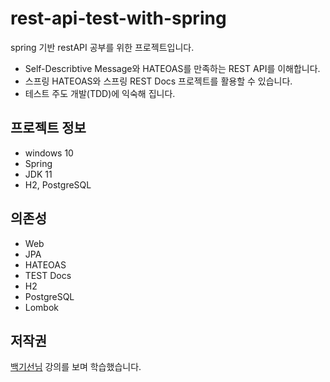 # rest-api-test-with-spring
spring 기반 restAPI 공부를 위한 프로젝트입니다.

* Self-Describtive Message와 HATEOAS를 만족하는 REST API를 이해합니다.
* 스프링 HATEOAS와 스프링 REST Docs 프로젝트를 활용할 수 있습니다.
* 테스트 주도 개발(TDD)에 익숙해 집니다.

## 프로젝트 정보
* windows 10
* Spring
* JDK 11
* H2, PostgreSQL

## 의존성
* Web
* JPA
* HATEOAS
* TEST Docs
* H2
* PostgreSQL
* Lombok

## 저작권
[백기선님](https://github.com/keesun) 강의를 보며 학습했습니다.
